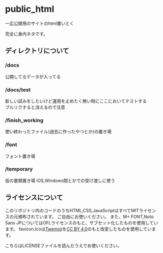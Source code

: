 # public_html
一応公開用のサイトのhtml置いとく

完全に身内ネタです。

## ディレクトリについて

### /docs
公開してるデータが入ってる

### /docs/test
新しい試みをしたいけど運用を止めたく無い時にここにおいてテストする  
プルリクすると消えるので注意

### /finish_working
使い終わったファイル(過去に作ったやつとか)の置き場

### /font
フォント置き場

### /temporary
仮の書類置き場
iOS,Windows間とかでの受け渡しに使う

## ライセンスについて
このリポジトリ内のコードのうちHTML,CSS,JavaScriptはすべてMITライセンスの元頒布されています。
ご自由にお使いください。
また、M+ FONT,Noto Sans JPについてはOFLライセンスのもと、サブセット化したものを使用しています。 
favicon.icoは[Twemoji](https://twemoji.twitter.com/)を[CC BY 4.0](https://creativecommons.org/licenses/by/4.0/)のもと改変したものを使用しています。

こちらはLICENSEファイルを読んだうえでお使いください。

